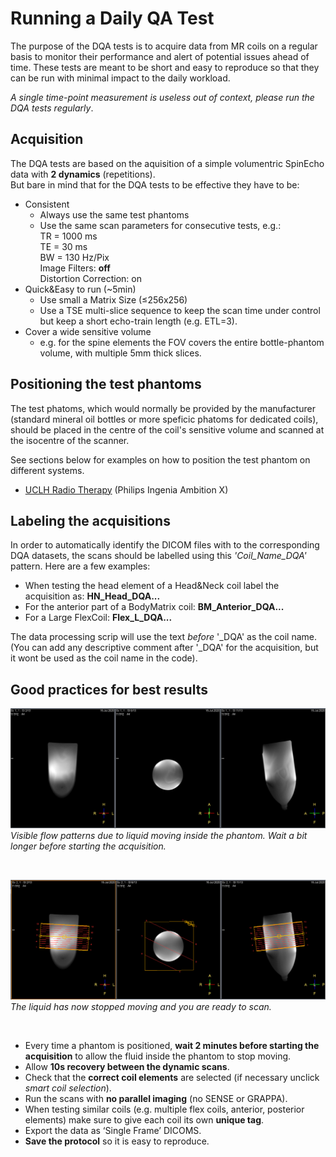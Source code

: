 

# Running a Daily QA Test




The purpose of the DQA tests is to acquire data from MR coils on a regular basis to monitor their performance and alert of potential issues ahead of time. These tests are meant to be short and easy to reproduce so that they can be run with minimal impact to the daily workload.

*A single time-point measurement is useless out of context, please run the DQA tests regularly*.
## Acquisition

The DQA tests are based on the aquisition of a simple volumentric SpinEcho data with **2 dynamics** (repetitions).  
But bare in mind that for the DQA tests to be effective they have to be: 
* Consistent
    * Always use the same test phantoms 
    * Use the same scan parameters for consecutive tests, e.g.:   
TR  = 1000 ms   
TE = 30 ms   
BW = 130 Hz/Pix  
Image Filters: **off**   
Distortion Correction: on 
*	Quick&Easy to run (~5min)
    * Use small a Matrix Size (<t>&le;</t>256x256)
    * Use a TSE multi-slice sequence to keep the scan time under control but keep a short echo-train length (e.g. ETL=3).
*	Cover a wide sensitive volume 
    * e.g. for the spine elements the FOV covers the entire bottle-phantom volume, with multiple 5mm thick slices.



## Positioning the test phantoms
The test phatoms, which would normally be provided by the manufacturer (standard mineral oil bottles or more speficic phatoms for dedicated coils), should be placed in the centre of the coil's sensitive volume and scanned at the isocentre of the scanner.  

See sections below for examples on how to position the test phantom on different systems.

* [UCLH Radio Therapy](RT.md) (Philips Ingenia Ambition X) 
 




## Labeling the acquisitions
In order to automatically identify the DICOM files with to the corresponding DQA datasets, the scans should be labelled using this *'Coil_Name_DQA'* pattern. Here are a few examples:
- When testing the head element of a Head&Neck coil label the acquisition as:    **HN_Head_DQA...** 
- For the anterior part of a BodyMatrix coil: **BM_Anterior_DQA...**
- For a Large FlexCoil: **Flex_L_DQA...**

The data processing scrip will use the text *before* '_DQA' as the coil name. (You can add any descriptive comment after '_DQA' for the acquisition, but it wont be used as the coil name in the code). 
<br/>

##  Good practices for best results

![](media/flow.png) 
*Visible flow patterns due to liquid moving inside the phantom. Wait a bit longer before starting the acquisition.* 

<br/>

![](media/no_flow.png)
*The liquid has now stopped moving and you are ready to scan.*



<br/>


* Every time a phantom is positioned, **wait 2 minutes before starting the acquisition** to allow the fluid inside the phantom to stop moving.  
* Allow **10s recovery between the dynamic scans**.  
* Check that the **correct coil elements** are selected (if necessary unclick *smart coil selection*).  
* Run the scans with **no parallel imaging** (no SENSE or GRAPPA).
* When testing similar coils (e.g. multiple flex coils, anterior, posterior elements) make sure to give each coil its own **unique tag**.   
* Export the data as ‘Single Frame’ DICOMS.
* **Save the protocol** so it is easy to reproduce.




